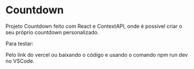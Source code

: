 # Countdown
 Projeto Countdown feito com React e ContextAPI, onde é possível criar o seu próprio countdown personalizado.

Para testar:

Pelo link do vercel ou baixando o código e usando o comando npm run dev no VSCode.
